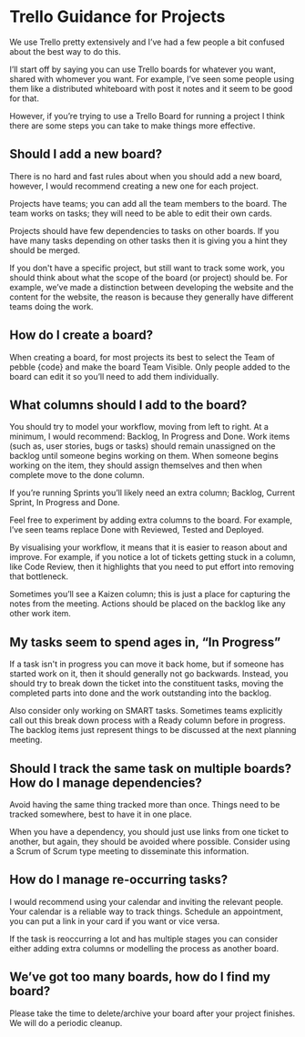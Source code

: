 # Trello Guidance for Projects

We use Trello pretty extensively and I’ve had a few people a bit confused about the best way to do this.

I’ll start off by saying you can use Trello boards for whatever you want, shared with whomever you want. For example,
I’ve seen some people using them like a distributed whiteboard with post it notes and it seem to be good for that. 

However, if you’re trying to use a Trello Board for running a project I think there are some steps you can take to 
make things more effective.

## Should I add a new board?

There is no hard and fast rules about when you should add a new board, however, I would recommend creating a new one 
for each project.
 
Projects have teams; you can add all the team members to the board. The team works on tasks; they will need to be able 
to edit their own cards. 

Projects should have few dependencies to tasks on other boards. If you have many tasks depending on other tasks then 
it is giving you a hint they should be merged. 

If you don't have a specific project, but still want to track some work, you should think about what the scope of the 
board (or project) should be. For example, we’ve made a distinction between developing the website and the content for 
the website, the reason is because they generally have different teams doing the work.

## How do I create a board?

When creating a board, for most projects its best to select the Team of pebble {code} and make the board Team Visible. 
Only people added to the board can edit it so you’ll need to add them individually. 

## What columns should I add to the board?

You should try to model your workflow, moving from left to right. At a minimum, I would recommend: Backlog, In Progress 
and Done. Work items (such as, user stories, bugs or tasks) should remain unassigned on the backlog until someone begins 
working on them. When someone begins working on the item, they should assign themselves and then when complete move to the 
done column.  

If you’re running Sprints you’ll likely need an extra column; Backlog, Current Sprint, In Progress and Done. 

Feel free to experiment by adding extra columns to the board. For example, I’ve seen teams replace Done with Reviewed, 
Tested and Deployed. 

By visualising your workflow, it means that it is easier to reason about and improve. For example, if you notice a lot of 
tickets getting stuck in a column, like Code Review, then it highlights that you need to put effort into removing that 
bottleneck.

Sometimes you’ll see a Kaizen column; this is just a place for capturing the notes from the meeting. Actions should be 
placed on the backlog like any other work item.

## My tasks seem to spend ages in, “In Progress”

If a task isn't in progress you can move it back home, but if someone has started work on it, then it should generally 
not go backwards. Instead, you should try to break down the ticket into the constituent tasks, moving the completed 
parts into done and the work outstanding into the backlog. 

Also consider only working on SMART tasks. Sometimes teams explicitly call out this break down process with a Ready 
column before in progress. The backlog items just represent things to be discussed at the next planning meeting.

## Should I track the same task on multiple boards? How do I manage dependencies?

Avoid having the same thing tracked more than once. Things need to be tracked somewhere, best to have it in one place. 

When you have a dependency, you should just use links from one ticket to another, but again, they should be avoided 
where possible. Consider using a Scrum of Scrum type meeting to disseminate this information.

## How do I manage re-occurring tasks?

I would recommend using your calendar and inviting the relevant people. Your calendar is a reliable way to track things. 
Schedule an appointment, you can put a link in your card if you want or vice versa. 

If the task is reoccurring a lot and has multiple stages you can consider either adding extra columns or modelling the 
process as another board. 

## We’ve got too many boards, how do I find my board?

Please take the time to delete/archive your board after your project finishes. We will do a periodic cleanup.
